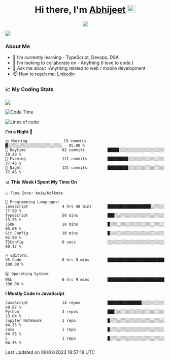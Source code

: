 <div align="center">
   <h1>Hi there, I'm <a href="">Abhijeet</a> <img src="https://media.giphy.com/media/hvRJCLFzcasrR4ia7z/giphy.gif" width="25px"> </h1>
   
   
   <img src="https://pronoun.cyou/x/y?subject=He&object=Him&height=20"> 
</div>

![](https://komarev.com/ghpvc/?username=abhijeetsingh-22)

<h3>About Me </h3>

<!-- - 🔭 I’m currently working on - My engineering Capstone Project -->
- 🌱 I’m currently learning - TypeScript, Devops, DSA
- 👯 I’m looking to collaborate on - Anything (I love to code.)
- 💬 Ask me about -Anything related to web / mobile development
- 📫 How to reach me: [Linkedin](https://www.linkedin.com/in/amabhijeet/)

### &#128200; My Coding Stats

<img align="center" src="https://github-readme-stats.vercel.app/api?username=abhijeetsingh-22&count_private=true&show_icons=true&theme=default&hide=stars" />

<!--START_SECTION:waka-->
![Code Time](http://img.shields.io/badge/Code%20Time-438%20hrs%2042%20mins-blue)

![Lines of code](https://img.shields.io/badge/From%20Hello%20World%20I%27ve%20Written-1.0%20million%20lines%20of%20code-blue)

**I'm a Night 🦉** 

```text
🌞 Morning                19 commits          █░░░░░░░░░░░░░░░░░░░░░░░░   05.88 % 
🌆 Daytime                62 commits          █████░░░░░░░░░░░░░░░░░░░░   19.20 % 
🌃 Evening                121 commits         █████████░░░░░░░░░░░░░░░░   37.46 % 
🌙 Night                  121 commits         █████████░░░░░░░░░░░░░░░░   37.46 % 
```


📊 **This Week I Spent My Time On** 

```text
🕑︎ Time Zone: Asia/Kolkata

💬 Programming Languages: 
JavaScript               4 hrs 48 mins       ███████████████████░░░░░░   77.99 % 
TypeScript               50 mins             ███░░░░░░░░░░░░░░░░░░░░░░   13.73 % 
JSON                     18 mins             █░░░░░░░░░░░░░░░░░░░░░░░░   05.08 % 
Git Config               10 mins             █░░░░░░░░░░░░░░░░░░░░░░░░   02.90 % 
TSConfig                 0 secs              ░░░░░░░░░░░░░░░░░░░░░░░░░   00.17 % 

🔥 Editors: 
VS Code                  6 hrs 9 mins        █████████████████████████   100.00 % 

💻 Operating System: 
WSL                      6 hrs 9 mins        █████████████████████████   100.00 % 
```

**I Mostly Code in JavaScript** 

```text
JavaScript               14 repos            ███████████████░░░░░░░░░░   60.87 % 
Python                   3 repos             ███░░░░░░░░░░░░░░░░░░░░░░   13.04 % 
Jupyter Notebook         1 repo              █░░░░░░░░░░░░░░░░░░░░░░░░   04.35 % 
Java                     1 repo              █░░░░░░░░░░░░░░░░░░░░░░░░   04.35 % 
C                        1 repo              █░░░░░░░░░░░░░░░░░░░░░░░░   04.35 % 
```




 Last Updated on 08/03/2023 18:57:18 UTC
<!--END_SECTION:waka-->
